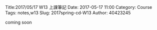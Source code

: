 Title:2017/05/17 W13 上課筆記
Date: 2017-05-17 11:00
Category: Course
Tags: notes,w13
Slug: 2017spring-cd-W13
Author: 40423245

coming soon

<!-- PELICAN_END_SUMMARY -->


 

